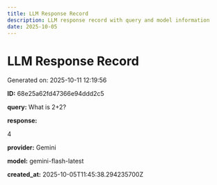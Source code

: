 ```yaml
---
title: LLM Response Record
description: LLM response record with query and model information
date: 2025-10-05
---
```


# LLM Response Record

Generated on: 2025-10-11 12:19:56

**ID:** 68e25a62fd47366e94ddd2c5

**query:** What is 2+2?

**response:**

4

**provider:** Gemini

**model:** gemini-flash-latest

**created_at:** 2025-10-05T11:45:38.294235700Z

